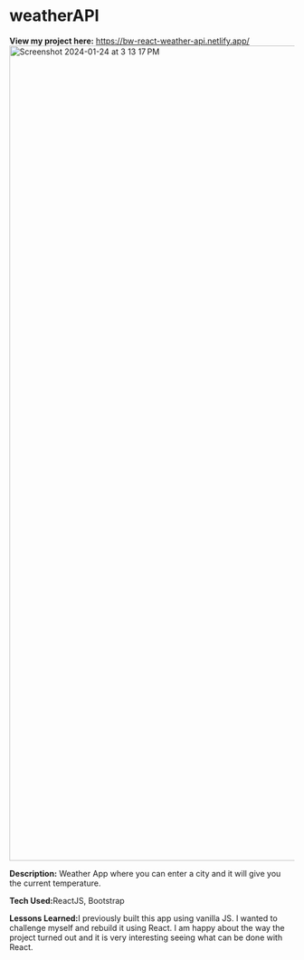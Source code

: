 # weatherAPI

<b>View my project here:</b> https://bw-react-weather-api.netlify.app/
<img width="1440" alt="Screenshot 2024-01-24 at 3 13 17 PM" src="https://github.com/briannawillis195/weatherAPI/assets/143905399/2c8c6d61-afe6-4ba2-ade1-0a88d6dbe091">

<b>Description:</b> Weather App where you can enter a city and it will give you the current temperature.

<b>Tech Used:</b>ReactJS, Bootstrap

<b>Lessons Learned:</b>I previously built this app using vanilla JS. I wanted to challenge myself and rebuild it using React. I am happy about the way the project turned out and it is very interesting seeing what can be done with React.
